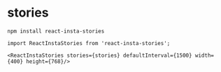 # stories

`npm install react-insta-stories`

`import ReactInstaStories from 'react-insta-stories';`

`<ReactInstaStories stories={stories} defaultInterval={1500} width={400} height={768}/>`
